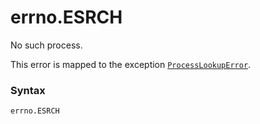 # errno.ESRCH

No such process.

This error is mapped to the exception [`ProcessLookupError`](../../exceptions/ProcessLookupError.md).

### Syntax

```python
errno.ESRCH
```
